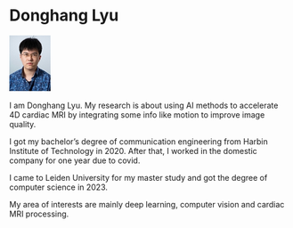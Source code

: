 # Donghang Lyu
![](../assets/img/Donghang_Lyu_small.jpg)

I am Donghang Lyu. My research is about using AI methods to accelerate 4D cardiac MRI by integrating some info like motion to improve image quality.

I got my bachelor’s degree of communication engineering from Harbin Institute of Technology in 2020. After that, I worked in the domestic company for one year due to covid.

I came to Leiden University for my master study and got the degree of computer science in 2023.

My area of interests are mainly deep learning, computer vision and cardiac MRI processing.